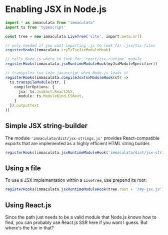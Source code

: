 # Enabling JSX in Node.js

```ts
import * as immaculata from "immaculata"
import ts from 'typescript'

const tree = new immaculata.LiveTree('site', import.meta.url)

// only needed if you want importing .js to look for .jsx/tsx files
registerHooks(immaculata.tryTsTsxJsxModuleHook)

// tells Node.js where to look for `react/jsx-runtime` module
registerHooks(immaculata.jsxRuntimeModuleHook(myJsxModuleSpecifier))

// transpiles tsx into javascript when Node.js loads it
registerHooks(immaculata.compileJsxTsxModuleHook(str =>
  ts.transpileModule(str, {
    compilerOptions: {
      jsx: ts.JsxEmit.ReactJSX,
      module: ts.ModuleKind.ESNext,
    }
  }).outputText
))
```

## Simple JSX string-builder

The module `'immaculata/dist/jsx-strings.js'` provides React-compatible
exports that are implemented as a highly efficient HTML string builder.

```ts
registerHooks(immaculata.jsxRuntimeModuleHook('immaculata/dist/jsx-strings.js'))
```

## Using a file

To use a JSX implementation within a `LiveTree`, use prepend its root:

```ts
registerHooks(immaculata.jsxRuntimeModuleHook(tree.root + '/my-jsx.js'))
```

## Using React.js

Since the path just needs to be a valid module that Node.js knows
how to find, you can probably use React.js SSR here if you want I guess.
But where's the fun in that?
